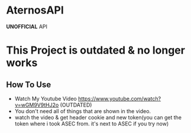 # AternosAPI
__UNOFFICIAL__ API

# This Project is outdated & no longer works

## How To Use
 - Watch My Youtube Video https://www.youtube.com/watch?v=wGM9V9tHJ2o (OUTDATED)
 - You don't need all of things that are shown in the video. 
 - watch the video & get header cookie and new token(you can get the token where i took ASEC from. it's next to ASEC if you try now)
